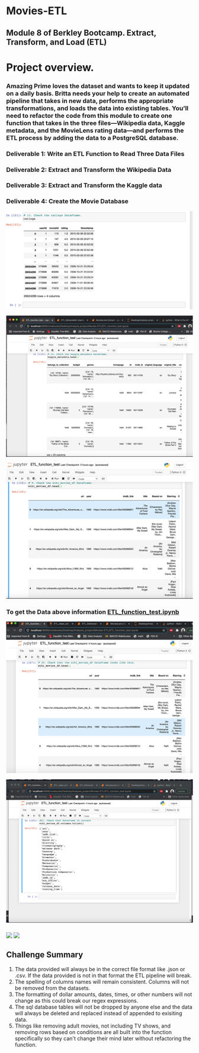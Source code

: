 # Movies-ETL
## Module 8 of Berkley Bootcamp. Extract, Transform, and Load (ETL)

# Project overview.
### Amazing Prime loves the dataset and wants to keep it updated on a daily basis. Britta needs your help to create an automated pipeline that takes in new data, performs the appropriate transformations, and loads the data into existing tables. You’ll need to refactor the code from this module to create one function that takes in the three files—Wikipedia data, Kaggle metadata, and the MovieLens rating data—and performs the ETL process by adding the data to a PostgreSQL database.

### Deliverable 1: Write an ETL Function to Read Three Data Files
### Deliverable 2: Extract and Transform the Wikipedia Data
### Deliverable 3: Extract and Transform the Kaggle data
### Deliverable 4: Create the Movie Database

![](Data/ratings.png)

![](Data/kaggle.png)

![](Data/Wiki.png)

### To get the Data above information [ETL_function_test.ipynb](ETL_function_test.ipynb)


![](Data/head.png)

![](Data/tolist.png)

###

![](Data/Movies_df)
![](Data/Checking.)

###
## Challenge Summary

1. The data provided will always be in the correct file format like .json or .csv. If the data provided is not in that format the ETL pipeline will break.
2. The spelling of columns names will remain consistent. Columns will not be removed from the datasets.
3. The formatting of dollar amounts, dates, times, or other numbers will not change as this could break our regex expressions.
4. The sql database tables will not be dropped by anyone else and the data will always be deleted and replaced instead of appended to exisiting data.
5. Things like removing adult movies, not including TV shows, and removing rows based on conditions are all built into the function specifically so they can't change their mind later without refactoring the function.
